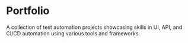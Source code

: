 # Portfolio
A collection of test automation projects showcasing skills in UI, API, and CI/CD automation using various tools and frameworks. 
